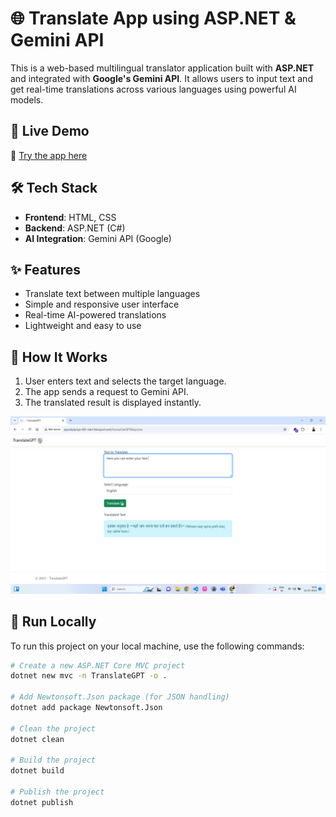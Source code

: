 # 🌐 Translate App using ASP.NET & Gemini API

This is a web-based multilingual translator application built with **ASP.NET** and integrated with **Google's Gemini API**. It allows users to input text and get real-time translations across various languages using powerful AI models.

## 🚀 Live Demo  
🔗 [Try the app here](http://piyushpipriye-001-site1.ltempurl.com/)

## 🛠️ Tech Stack  
- **Frontend**: HTML, CSS  
- **Backend**: ASP.NET (C#)  
- **AI Integration**: Gemini API (Google)

## ✨ Features  
- Translate text between multiple languages  
- Simple and responsive user interface  
- Real-time AI-powered translations  
- Lightweight and easy to use

## 📌 How It Works  
1. User enters text and selects the target language.  
2. The app sends a request to Gemini API.  
3. The translated result is displayed instantly.

![PHPTestGen Screenshot](Screenshot%20(309).png)

## 🧪 Run Locally

To run this project on your local machine, use the following commands:

```bash
# Create a new ASP.NET Core MVC project
dotnet new mvc -n TranslateGPT -o .

# Add Newtonsoft.Json package (for JSON handling)
dotnet add package Newtonsoft.Json

# Clean the project
dotnet clean

# Build the project
dotnet build

# Publish the project
dotnet publish

